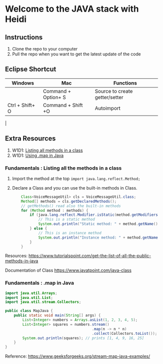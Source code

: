 # Welcome to the JAVA stack with Heidi

## Instructions
1. Clone the repo to your computer
2. Pull the repo when you want to get the latest update of the code

## Eclipse Shortcut
| Windows | Mac    | Functions |
|----------------- | -----------------| --------------|
|                  | Command + Option+ S| Source to create getter/setter|
| Ctrl + Shift+ O  | Command + Shift +O | Autoimport |
| 




## Extra Resources
1. W1D1: [Listing all methods in a class](#fundamentals--listing-all-the-methods-in-a-class)
2. W1D1: [Using .map in Java](#fundamentals--map-in-java)


### Fundamentals : Listing all the methods in a class
1. Import the method at the top
```import java.lang.reflect.Method;```

2. Declare a Class and you can use the built-in methods in Class. 
    ```java
        Class<VoiceMessageUtil> cls = VoiceMessageUtil.class;
        Method[] methods = cls.getDeclaredMethods(); 
        // getMethods() read also the built-in methods
        for (Method method : methods) {
            if (java.lang.reflect.Modifier.isStatic(method.getModifiers())) {
                // This is a static method
                System.out.println("Static method: " + method.getName());
            } else {
                // This is an instance method
                System.out.println("Instance method: " + method.getName());
            }
        }
    ```
Resources: 
 https://www.tutorialspoint.com/get-the-list-of-all-the-public-methods-in-java
 
Documentation of Class https://www.javatpoint.com/java-class

### Fundamentals : .map in Java 

```java
import java.util.Arrays;
import java.util.List;
import java.util.stream.Collectors;

public class MapJava {
    public static void main(String[] args) {
        List<Integer> numbers = Arrays.asList(1, 2, 3, 4, 5);
        List<Integer> squares = numbers.stream()
                                        .map(n -> n * n)
                                        .collect(Collectors.toList());
        System.out.println(squares); // prints [1, 4, 9, 16, 25]
    }
}
```

Reference: https://www.geeksforgeeks.org/stream-map-java-examples/